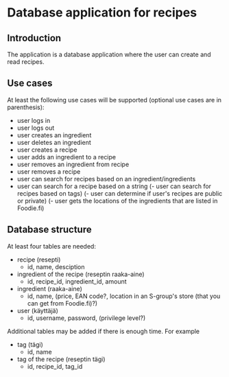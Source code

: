 # Database application for recipes

## Introduction

The application is a database application where the user can create and read recipes. 

## Use cases

At least the following use cases will be supported (optional use cases are in parenthesis):

- user logs in
- user logs out
- user creates an ingredient
- user deletes an ingredient
- user creates a recipe
- user adds an ingredient to a recipe
- user removes an ingredient from recipe
- user removes a recipe
- user can search for recipes based on an ingredient/ingredients
- user can search for a recipe based on a string
(- user can search for recipes based on tags)
(- user can determine if user's recipes are public or private)
(- user gets the locations of the ingredients that are listed in Foodie.fi)


## Database structure

At least four tables are needed:

- recipe (resepti)
  - id, name, desciption
- ingredient of the recipe (reseptin raaka-aine)
  - id, recipe_id, ingredient_id, amount
- ingredient (raaka-aine)
  - id, name, (price, EAN code?, location in an S-group's store (that you can get from Foodie.fi)?)
- user (käyttäjä) 
  - id, username, password, (privilege level?)

Additional tables may be added if there is enough time. For example

- tag (tägi)
  - id, name
- tag of the recipe (reseptin tägi)
  - id, recipe_id, tag_id


## 
